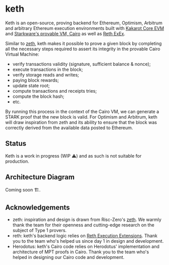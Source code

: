 # keth

Keth is an open-source, proving backend for Ethereum, Optimism, Arbitrum and arbitrary Ethereum execution environments built with [Kakarot Core EVM](https://github.com/kkrt-labs/kakarot) and [Starkware's provable VM, Cairo](https://book.cairo-lang.org/) as well as [Reth ExEx](https://www.paradigm.xyz/2024/05/reth-exex).

Similar to [zeth](https://github.com/kkrt-labs/keth/edit/main/README.md), keth makes it possible to prove a given block by completing all the necessary steps required to assert its integrity in the provable Cairo Virtual Machine:
- verify transactions validity (signature, sufficient balance & nonce);
- execute transactions in the block;
- verify storage reads and writes;
- paying block rewards;
- update state root;
- compute transactions and receipts tries;
- compute the block hash;
- etc.

By running this process in the context of the Cairo VM, we can generate a STARK proof that the new block is valid. For Optimism and Arbitrum, keth will draw inspiration from zeth and its ability to ensure that the block was correctly derived from the available data posted to Ethereum.


## Status

Keth is a work in progress (WIP ⚠️) and as such is not suitable for production.

## Architecture Diagram 

Coming soon 🏗️.


## Acknowledgements
- zeth: inspiration and design is drawn from Risc-Zero's [zeth](https://github.com/risc0/zeth). We warmly thank the team for their openness and cutting-edge research on the subject of Type 1 provers.
- reth: keth's backend logic relies on [Reth Execution Extensions](https://www.paradigm.xyz/2024/05/reth-exex). Thank you to the team who's helped us since day 1 in design and development.
- Herodotus: keth's Cairo code relies on Herodotus' implementation and architecture of MPT proofs in Cairo. Thank you to the team who's helped in designing our Cairo code and development.
